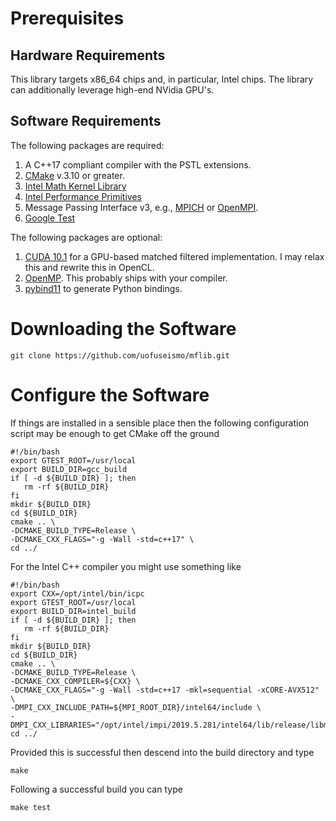 # Prerequisites

## Hardware Requirements

This library targets x86\_64 chips and, in particular, Intel chips.  The library can additionally leverage high-end NVidia GPU's.

## Software Requirements

The following packages are required:

   1.  A C++17 compliant compiler with the PSTL extensions.
   2.  [CMake](https://cmake.org/) v.3.10 or greater.
   3.  [Intel Math Kernel Library](https://software.intel.com/en-us/mkl)
   4.  [Intel Performance Primitives](https://software.intel.com/en-us/ipp)
   5.  Message Passing Interface v3, e.g., [MPICH](https://www.mpich.org/) or [OpenMPI](https://www.open-mpi.org/).
   6.  [Google Test](https://github.com/google/googletest)

The following packages are optional:

   1.  [CUDA 10.1](https://developer.nvidia.com/cuda-downloads) for a GPU-based matched filtered implementation.  I may relax this and rewrite this in OpenCL.
   2.  [OpenMP](https://www.openmp.org/).  This probably ships with your compiler.
   3.  [pybind11](https://github.com/pybind/pybind11) to generate Python bindings.
 
# Downloading the Software

    git clone https://github.com/uofuseismo/mflib.git

# Configure the Software

If things are installed in a sensible place then the following configuration script may be enough to get CMake off the ground

    #!/bin/bash
    export GTEST_ROOT=/usr/local
    export BUILD_DIR=gcc_build
    if [ -d ${BUILD_DIR} ]; then
       rm -rf ${BUILD_DIR}
    fi
    mkdir ${BUILD_DIR}
    cd ${BUILD_DIR}
    cmake .. \
    -DCMAKE_BUILD_TYPE=Release \
    -DCMAKE_CXX_FLAGS="-g -Wall -std=c++17" \
    cd ../

For the Intel C++ compiler you might use something like

    #!/bin/bash
    export CXX=/opt/intel/bin/icpc
    export GTEST_ROOT=/usr/local
    export BUILD_DIR=intel_build
    if [ -d ${BUILD_DIR} ]; then
       rm -rf ${BUILD_DIR}
    fi
    mkdir ${BUILD_DIR}
    cd ${BUILD_DIR}
    cmake .. \
    -DCMAKE_BUILD_TYPE=Release \
    -DCMAKE_CXX_COMPILER=${CXX} \
    -DCMAKE_CXX_FLAGS="-g -Wall -std=c++17 -mkl=sequential -xCORE-AVX512" \
    -DMPI_CXX_INCLUDE_PATH=${MPI_ROOT_DIR}/intel64/include \
    -DMPI_CXX_LIBRARIES="/opt/intel/impi/2019.5.281/intel64/lib/release/libmpi.so;/opt/intel/compilers_and_libraries_2019.5.281/linux/mpi/intel64/libfabric//lib/libfabric.so"
    cd ../

Provided this is successful then descend into the build directory and type

    make

Following a successful build you can type

    make test
 
